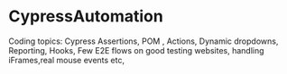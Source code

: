 ﻿# CypressAutomation
Coding topics:
Cypress Assertions,
POM ,
Actions,
Dynamic dropdowns,
Reporting,
Hooks,
Few E2E flows on good testing websites,
handling iFrames,real mouse events etc,
